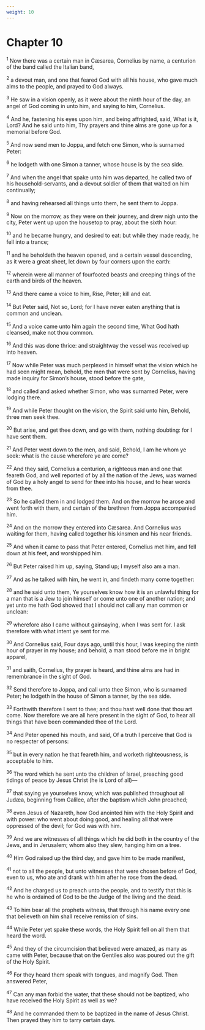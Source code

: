 ```yaml
---
weight: 10
---
```


# Chapter 10

<sup>1</sup> Now there was a certain man in Cæsarea, Cornelius by name, a centurion of the band called the Italian band, 

<sup>2</sup> a devout man, and one that feared God with all his house, who gave much alms to the people, and prayed to God always. 

<sup>3</sup> He saw in a vision openly, as it were about the ninth hour of the day, an angel of God coming in unto him, and saying to him, Cornelius. 

<sup>4</sup> And he, fastening his eyes upon him, and being affrighted, said, What is it, Lord? And he said unto him, Thy prayers and thine alms are gone up for a memorial before God. 

<sup>5</sup> And now send men to Joppa, and fetch one Simon, who is surnamed Peter: 

<sup>6</sup> he lodgeth with one Simon a tanner, whose house is by the sea side. 

<sup>7</sup> And when the angel that spake unto him was departed, he called two of his household-servants, and a devout soldier of them that waited on him continually; 

<sup>8</sup> and having rehearsed all things unto them, he sent them to Joppa. 

<sup>9</sup> Now on the morrow, as they were on their journey, and drew nigh unto the city, Peter went up upon the housetop to pray, about the sixth hour: 

<sup>10</sup> and he became hungry, and desired to eat: but while they made ready, he fell into a trance; 

<sup>11</sup> and he beholdeth the heaven opened, and a certain vessel descending, as it were a great sheet, let down by four corners upon the earth: 

<sup>12</sup> wherein were all manner of fourfooted beasts and creeping things of the earth and birds of the heaven. 

<sup>13</sup> And there came a voice to him, Rise, Peter; kill and eat. 

<sup>14</sup> But Peter said, Not so, Lord; for I have never eaten anything that is common and unclean. 

<sup>15</sup> And a voice came unto him again the second time, What God hath cleansed, make not thou common. 

<sup>16</sup> And this was done thrice: and straightway the vessel was received up into heaven. 

<sup>17</sup> Now while Peter was much perplexed in himself what the vision which he had seen might mean, behold, the men that were sent by Cornelius, having made inquiry for Simon’s house, stood before the gate, 

<sup>18</sup> and called and asked whether Simon, who was surnamed Peter, were lodging there. 

<sup>19</sup> And while Peter thought on the vision, the Spirit said unto him, Behold, three men seek thee. 

<sup>20</sup> But arise, and get thee down, and go with them, nothing doubting: for I have sent them. 

<sup>21</sup> And Peter went down to the men, and said, Behold, I am he whom ye seek: what is the cause wherefore ye are come? 

<sup>22</sup> And they said, Cornelius a centurion, a righteous man and one that feareth God, and well reported of by all the nation of the Jews, was warned of God by a holy angel to send for thee into his house, and to hear words from thee. 

<sup>23</sup> So he called them in and lodged them. And on the morrow he arose and went forth with them, and certain of the brethren from Joppa accompanied him. 

<sup>24</sup> And on the morrow they entered into Cæsarea. And Cornelius was waiting for them, having called together his kinsmen and his near friends. 

<sup>25</sup> And when it came to pass that Peter entered, Cornelius met him, and fell down at his feet, and worshipped him. 

<sup>26</sup> But Peter raised him up, saying, Stand up; I myself also am a man. 

<sup>27</sup> And as he talked with him, he went in, and findeth many come together: 

<sup>28</sup> and he said unto them, Ye yourselves know how it is an unlawful thing for a man that is a Jew to join himself or come unto one of another nation; and yet unto me hath God showed that I should not call any man common or unclean: 

<sup>29</sup> wherefore also I came without gainsaying, when I was sent for. I ask therefore with what intent ye sent for me. 

<sup>30</sup> And Cornelius said, Four days ago, until this hour, I was keeping the ninth hour of prayer in my house; and behold, a man stood before me in bright apparel, 

<sup>31</sup> and saith, Cornelius, thy prayer is heard, and thine alms are had in remembrance in the sight of God. 

<sup>32</sup> Send therefore to Joppa, and call unto thee Simon, who is surnamed Peter; he lodgeth in the house of Simon a tanner, by the sea side. 

<sup>33</sup> Forthwith therefore I sent to thee; and thou hast well done that thou art come. Now therefore we are all here present in the sight of God, to hear all things that have been commanded thee of the Lord. 

<sup>34</sup> And Peter opened his mouth, and said, Of a truth I perceive that God is no respecter of persons: 

<sup>35</sup> but in every nation he that feareth him, and worketh righteousness, is acceptable to him. 

<sup>36</sup> The word which he sent unto the children of Israel, preaching good tidings of peace by Jesus Christ (he is Lord of all)— 

<sup>37</sup> that saying ye yourselves know, which was published throughout all Judæa, beginning from Galilee, after the baptism which John preached; 

<sup>38</sup> even Jesus of Nazareth, how God anointed him with the Holy Spirit and with power: who went about doing good, and healing all that were oppressed of the devil; for God was with him. 

<sup>39</sup> And we are witnesses of all things which he did both in the country of the Jews, and in Jerusalem; whom also they slew, hanging him on a tree. 

<sup>40</sup> Him God raised up the third day, and gave him to be made manifest, 

<sup>41</sup> not to all the people, but unto witnesses that were chosen before of God, even to us, who ate and drank with him after he rose from the dead. 

<sup>42</sup> And he charged us to preach unto the people, and to testify that this is he who is ordained of God to be the Judge of the living and the dead. 

<sup>43</sup> To him bear all the prophets witness, that through his name every one that believeth on him shall receive remission of sins. 

<sup>44</sup> While Peter yet spake these words, the Holy Spirit fell on all them that heard the word. 

<sup>45</sup> And they of the circumcision that believed were amazed, as many as came with Peter, because that on the Gentiles also was poured out the gift of the Holy Spirit. 

<sup>46</sup> For they heard them speak with tongues, and magnify God. Then answered Peter, 

<sup>47</sup> Can any man forbid the water, that these should not be baptized, who have received the Holy Spirit as well as we? 

<sup>48</sup> And he commanded them to be baptized in the name of Jesus Christ. Then prayed they him to tarry certain days. 


